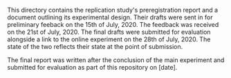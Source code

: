 This directory contains the replication study's preregistration report 
and a document outlining its experimental design. Their 
drafts were sent in for preliminary feeback on the 15th of July, 2020. The 
feedback was received on the 21st of July, 2020. The final drafts were 
submitted for evaluation alongside a link to the online experiment on 
the 28th of July, 2020. The state of the two reflects their state at the 
point of submission.

The final report was written after the conclusion of the main experiment 
and submitted for evaluation as part of this repository on [date].
